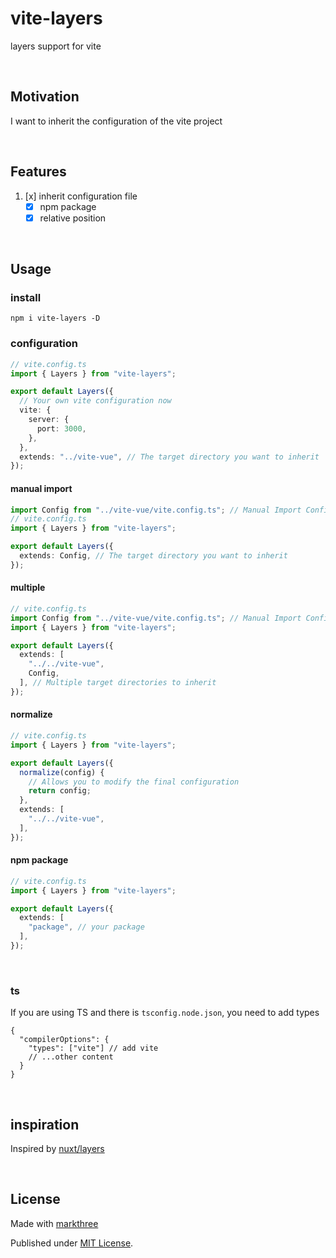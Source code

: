 # vite-layers

layers support for vite

<br />

## Motivation

I want to inherit the configuration of the vite project

<br />

## Features

1. [x] inherit configuration file
   - [x] npm package
   - [x] relative position

<br />

## Usage

### install

```shell
npm i vite-layers -D
```

### configuration

```ts
// vite.config.ts
import { Layers } from "vite-layers";

export default Layers({
  // Your own vite configuration now
  vite: {
    server: {
      port: 3000,
    },
  },
  extends: "../vite-vue", // The target directory you want to inherit
});
```

#### manual import

```ts
import Config from "../vite-vue/vite.config.ts"; // Manual Import Config
// vite.config.ts
import { Layers } from "vite-layers";

export default Layers({
  extends: Config, // The target directory you want to inherit
});
```

#### multiple

```ts
// vite.config.ts
import Config from "../vite-vue/vite.config.ts"; // Manual Import Config
import { Layers } from "vite-layers";

export default Layers({
  extends: [
    "../../vite-vue",
    Config,
  ], // Multiple target directories to inherit
});
```

#### normalize

```ts
// vite.config.ts
import { Layers } from "vite-layers";

export default Layers({
  normalize(config) {
    // Allows you to modify the final configuration
    return config;
  },
  extends: [
    "../../vite-vue",
  ],
});
```

#### npm package

```ts
// vite.config.ts
import { Layers } from "vite-layers";

export default Layers({
  extends: [
    "package", // your package
  ],
});
```

<br />

### ts

If you are using TS and there is `tsconfig.node.json`, you need to add types

```json5
{
  "compilerOptions": {
    "types": ["vite"] // add vite
    // ...other content
  }
}
```

<br />

## inspiration

Inspired by [nuxt/layers](https://nuxt.com/docs/getting-started/layers)

<br />

## License

Made with [markthree](https://github.com/markthree)

Published under [MIT License](./LICENSE).
